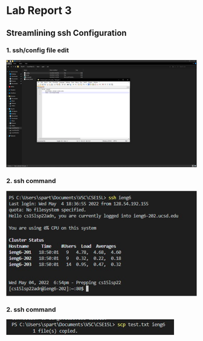# Lab Report 3

## Streamlining ssh Configuration

### 1. ssh/config file edit
![image](labr3.jpg)

### 2. ssh command
![image](lab3r2.jpg)

### 2. ssh command
![image](scp2.jpg)